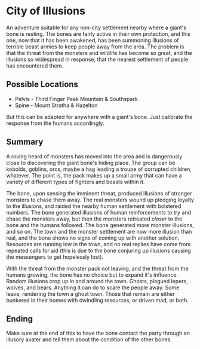 # City of Illusions
An adventure suitable for any non-city settlement nearby where a giant's bone is resting. The bones are fairly active in their own protection, and this one, now that it has been awakened, has been summoning illusions of terrible beast armies to keep people away from the area. The problem is that the threat from the monsters and wildlife has become so great, and the illusions so widespread in response, that the nearest settlement of people has encountered them.

## Possible Locations
- Pelvis - Third Finger Peak Mountain & Southspark
- Spine - Mount Stratha & Hazelton

But this can be adapted for anywhere with a giant's bone. Just calibrate the response from the humans accordingly.

## Summary
A roving heard of monsters has moved into the area and is dangerously close to discovering the giant bone's hiding place. The group can be kobolds, goblins, orcs, maybe a hag leading a troupe of corrupted children, whatever. The point is, the pack makes up a small army that can have a variety of different types of fighters and beasts within it.

The bone, upon sensing the imminent threat, produced illusions of stronger monsters to chase them away. The real monsters wound up pledging loyalty to the illusions, and raided the nearby human settlement with bolstered numbers. The bone generated illusions of human reinforcements to try and chase the monsters away, but then the monsters retreated *closer* to the bone and the humans followed. The bone generated more monster illusions, and so on. The town and the monster settlement are now more illusion than real, and the bone shows no signs of coming up with another solution. Resources are running low in the town, and no real replies have come from repeated calls for aid (this is due to the bone conjuring up illusions causing the messengers to get hopelessly lost).

With the threat from the monster pack not leaving, and the threat from the humans growing, the bone has no choice but to expand it's influence. Random illusions crop up in and around the town. Ghosts, plagued lepers, wolves, and bears. Anything it can do to scare the people away. Some leave, rendering the town a ghost town. Those that remain are either bunkered in their homes with dwindling resources, or driven mad, or both.

## Ending
Make sure at the end of this to have the bone contact the party through an illusory avater and tell them about the condition of the other bones.
